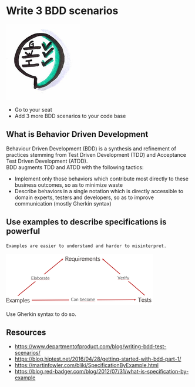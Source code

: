 # Write 3 BDD scenarios
![Write 3 BDD scenarios](images/write-3-BDD-scenarios.png) 

* Go to your seat
* Add 3 more BDD scenarios to your code base

## What is Behavior Driven Development
Behaviour Driven Development (BDD) is a synthesis and refinement of practices stemming from Test Driven Development (TDD) and Acceptance Test Driven Development (ATDD).  
BDD augments TDD and ATDD with the following tactics:  
* Implement only those behaviors which contribute most directly to these business outcomes, so as to minimize waste
* Describe behaviors in a single notation which is directly accessible to domain experts, testers and developers, so as to improve communication (mostly Gherkin syntax)

## Use examples to describe specifications is powerful
`Examples are easier to understand and harder to misinterpret.`

![Scenarios](images/write-3-BDD-scenarios1.png) 

Use Gherkin syntax to do so.

## Resources
* https://www.departmentofproduct.com/blog/writing-bdd-test-scenarios/
* https://blog.hiptest.net/2016/04/28/getting-started-with-bdd-part-1/
* https://martinfowler.com/bliki/SpecificationByExample.html
* https://blog.red-badger.com/blog/2012/07/31/what-is-specification-by-example
